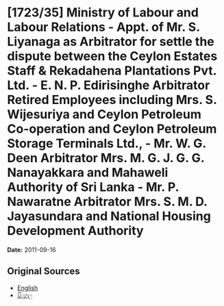 # [1723/35] Ministry of Labour and Labour Relations - Appt. of Mr. S. Liyanaga as Arbitrator for settle the dispute between the Ceylon Estates Staff & Rekadahena Plantations Pvt. Ltd. - E. N. P. Edirisinghe Arbitrator Retired Employees including Mrs. S. Wijesuriya and Ceylon Petroleum Co-operation and Ceylon Petroleum Storage Terminals Ltd., - Mr. W. G. Deen Arbitrator Mrs. M. G. J. G. G. Nanayakkara and Mahaweli Authority of Sri Lanka - Mr. P. Nawaratne Arbitrator Mrs. S. M. D. Jayasundara and National Housing Development Authority

**Date:** 2011-09-16

## Original Sources

- [English](https://documents.gov.lk/view/extra-gazettes/2011/9/1723-35_E.pdf)
- [සිංහල](https://documents.gov.lk/view/extra-gazettes/2011/9/1723-35_S.pdf)
